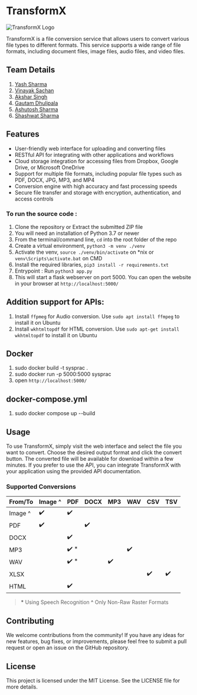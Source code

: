 # TransformX

![TransformX Logo](https://i.gifer.com/origin/c5/c5f36cbf85f0dd53cca234142247416f.gif)

TransformX is a file conversion service that allows users to convert various file types to different formats. This service supports a wide range of file formats, including document files, image files, audio files, and video files.

## Team Details
1. [Yash Sharma](https://github.com/yashcode00)
2. [Vinayak Sachan](https://github.com/metavinayak)
3. [Akshar Singh](https://github.com/aksy2512)
4. [Gautam Dhulipala](https://github.com/gd-codes)
5. [Ashutosh Sharma](https://github.com/ashu3103)
6. [Shashwat Sharma](https://github.com/shashwat-1-11)

## Features

- User-friendly web interface for uploading and converting files
- RESTful API for integrating with other applications and workflows
- Cloud storage integration for accessing files from Dropbox, Google Drive, or Microsoft OneDrive
- Support for multiple file formats, including popular file types such as PDF, DOCX, JPG, MP3, and MP4
- Conversion engine with high accuracy and fast processing speeds
- Secure file transfer and storage with encryption, authentication, and access controls

### To run the source code :
1. Clone the repository or Extract the submitted ZIP file
2. You will need an installation of Python 3.7 or newer
3. From the terminal/command line, `cd` into the root folder of the repo
4. Create a virtual environment, `python3 -m venv ./venv`
5. Activate the venv, `source ./venv/bin/activate` on \*nix or `venv\Scripts\activate.bat` on CMD
6. Install the required libraries, `pip3 install -r requirements.txt`
7. Entrypoint : Run `python3 app.py`
8. This will start a flask webserver on port 5000. You can open the website in your browser at `http://localhost:5000/`

## Addition support for APIs:
1. Install `ffpmeg` for Audio conversion. Use `sudo apt install ffmpeg` to install it on Ubuntu
2. Install `wkhtmltopdf` for HTML conversion. Use `sudo apt-get install wkhtmltopdf` to install it on Ubuntu

## Docker
1. sudo docker build -t sysprac .
2. sudo docker run -p 5000:5000 sysprac
3. open `http://localhost:5000/`
## docker-compose.yml
1. sudo docker compose up --build
## Usage

To use TransformX, simply visit the web interface and select the file you want to convert. Choose the desired output format and click the convert button. The converted file will be available for download within a few minutes. If you prefer to use the API, you can integrate TransformX with your application using the provided API documentation.

### Supported Conversions

| From/To | Image ^ | PDF | DOCX | MP3 | WAV | CSV | TSV |
|---------|---------|-----|------|-----|-----|-----|-----|
| Image ^ | ✔️       | ✔️   |      |     |     |     |     |
| PDF     | ✔️       |     | ✔️    |     |     |     |     |
| DOCX    |         | ✔️   |      |     |     |     |     |
| MP3     |         | ✔️ * |      |     | ✔️   |     |     |
| WAV     |         | ✔️ * |      | ✔️   |     |     |     |
| XLSX    |         |     |      |     |     | ✔️   | ✔️   |
| HTML    |         | ✔️   |      |     |     |     |     |

> **\*** Using Speech Recognition
> **^** Only Non-Raw Raster Formats

## Contributing

We welcome contributions from the community! If you have any ideas for new features, bug fixes, or improvements, please feel free to submit a pull request or open an issue on the GitHub repository.

## License

This project is licensed under the MIT License. See the LICENSE file for more details.
